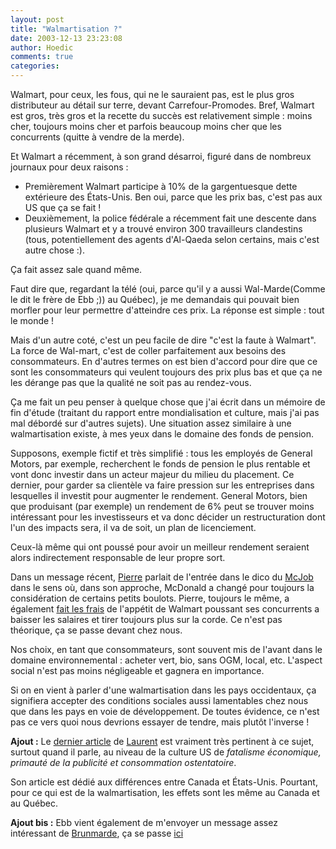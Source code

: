 ```yaml
---
layout: post
title: "Walmartisation ?"
date: 2003-12-13 23:23:08
author: Hoedic
comments: true
categories: 
---
```



Walmart, pour ceux, les fous, qui ne le sauraient pas, est le plus gros distributeur au détail sur terre, devant Carrefour-Promodes. Bref, Walmart est gros, très gros et la recette du succès est relativement simple : moins cher, toujours moins cher et parfois beaucoup moins cher que les concurrents (quitte à vendre de la merde).

Et Walmart a récemment, à son grand désarroi, figuré dans de nombreux journaux pour deux raisons :
-  Premièrement Walmart participe à 10% de la gargentuesque dette extérieure des États-Unis. Ben oui, parce que les prix bas, c'est pas aux US que ça se fait !
-  Deuxièmement, la police fédérale a récemment fait une descente dans plusieurs Walmart et y a trouvé environ 300 travailleurs clandestins (tous, potentiellement des agents d'Al-Qaeda selon certains, mais c'est autre chose :).

Ça fait assez sale quand même.

Faut dire que, regardant la télé (oui, parce qu'il y a aussi Wal-Marde(Comme le dit le frère de Ebb ;)) au Québec), je me demandais qui pouvait bien morfler pour leur permettre d'atteindre ces prix. La réponse est simple : tout le monde !

Mais d'un autre coté, c'est un peu facile de dire "c'est la faute à Walmart". La force de Wal-mart, c'est de coller parfaitement aux besoins des consommateurs. En d'autres termes on est bien d'accord pour dire que ce sont les consommateurs qui veulent toujours des prix plus bas et que ça ne les dérange pas que la qualité ne soit pas au rendez-vous.

Ça me fait un peu penser à quelque chose que j'ai écrit dans un mémoire de fin d'étude (traitant du rapport entre mondialisation et culture, mais j'ai pas mal débordé sur d'autres sujets). Une situation assez similaire à une walmartisation existe, à mes yeux dans le domaine des fonds de pension. 

Supposons, exemple fictif et très simplifié : tous les employés de General Motors, par exemple, recherchent le fonds de pension le plus rentable et vont donc investir dans un acteur majeur du milieu du placement. Ce dernier, pour garder sa clientèle va faire pression sur les entreprises dans lesquelles il investit pour augmenter le rendement. General Motors, bien que produisant (par exemple) un rendement de 6% peut se trouver moins intéressant pour les investisseurs et va donc décider un restructuration dont l'un des impacts sera, il va de soit, un plan de licenciement.

Ceux-là même qui ont poussé pour avoir un meilleur rendement seraient alors indirectement responsable de leur propre sort.

Dans un message récent, [Pierre](http://www.pierrecarion.com/blog/) parlait de l'entrée dans le dico du [McJob](http://www.pierrecarion.com/blog/archives/2003/11/112057.html) dans le sens où, dans son approche, McDonald a changé pour toujours la considération de certains petits boulots. Pierre, toujours le même, a également [fait les frais](http://www.pierrecarion.com/blog/archives/2003/10/132041.html) de l'appétit de Walmart poussant ses concurrents a baisser les salaires et tirer toujours plus sur la corde. Ce n'est pas théorique, ça se passe devant chez nous.

Nos choix, en tant que consommateurs, sont souvent mis de l'avant dans le domaine environnemental : acheter vert, bio, sans OGM, local, etc. L'aspect social n'est pas moins négligeable et gagnera en importance.

Si on en vient à parler d'une walmartisation dans les pays occidentaux, ça signifiera accepter des conditions sociales aussi lamentables chez nous que dans les pays en voie de développement. De toutes évidence, ce n'est pas ce vers quoi nous devrions essayer de tendre, mais plutôt l'inverse !

**Ajout :** Le [dernier article](http://embruns.net/quebec/000036.html) de [Laurent](http://embruns.net/) est vraiment très pertinent à ce sujet, surtout quand il parle, au niveau de la culture US de *fatalisme économique, primauté de la publicité et consommation ostentatoire*.

Son article est dédié aux différences entre Canada et États-Unis. Pourtant, pour ce qui est de la walmartisation, les effets sont les même au Canada et au Québec.


**Ajout bis :** Ebb vient également de m'envoyer un message assez intéressant de [Brunmarde](http://brunmarde.com/), ça se passe [ici](http://brunmarde.com/vieillemarde/006399.php)